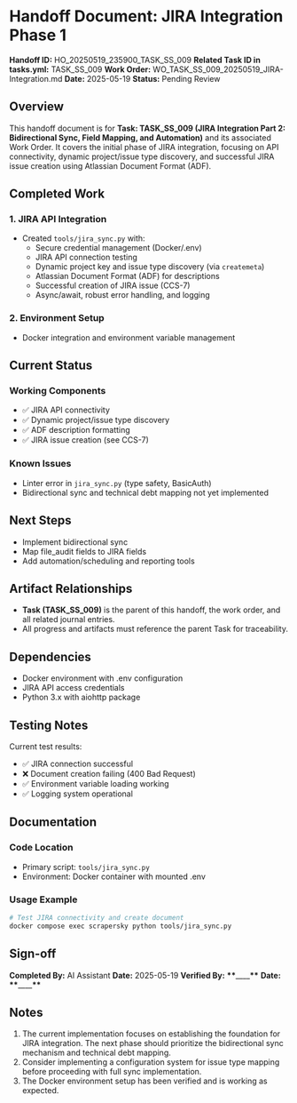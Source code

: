 # Handoff Document: JIRA Integration Phase 1

**Handoff ID:** HO_20250519_235900_TASK_SS_009
**Related Task ID in tasks.yml:** TASK_SS_009
**Work Order:** WO_TASK_SS_009_20250519_JIRA-Integration.md
**Date:** 2025-05-19
**Status:** Pending Review

## Overview

This handoff document is for **Task: TASK_SS_009 (JIRA Integration Part 2: Bidirectional Sync, Field Mapping, and Automation)** and its associated Work Order. It covers the initial phase of JIRA integration, focusing on API connectivity, dynamic project/issue type discovery, and successful JIRA issue creation using Atlassian Document Format (ADF).

## Completed Work

### 1. JIRA API Integration

- Created `tools/jira_sync.py` with:
  - Secure credential management (Docker/.env)
  - JIRA API connection testing
  - Dynamic project key and issue type discovery (via `createmeta`)
  - Atlassian Document Format (ADF) for descriptions
  - Successful creation of JIRA issue (CCS-7)
  - Async/await, robust error handling, and logging

### 2. Environment Setup

- Docker integration and environment variable management

## Current Status

### Working Components

- ✅ JIRA API connectivity
- ✅ Dynamic project/issue type discovery
- ✅ ADF description formatting
- ✅ JIRA issue creation (see CCS-7)

### Known Issues

- Linter error in `jira_sync.py` (type safety, BasicAuth)
- Bidirectional sync and technical debt mapping not yet implemented

## Next Steps

- Implement bidirectional sync
- Map file_audit fields to JIRA fields
- Add automation/scheduling and reporting tools

## Artifact Relationships

- **Task (TASK_SS_009)** is the parent of this handoff, the work order, and all related journal entries.
- All progress and artifacts must reference the parent Task for traceability.

## Dependencies

- Docker environment with .env configuration
- JIRA API access credentials
- Python 3.x with aiohttp package

## Testing Notes

Current test results:

- ✅ JIRA connection successful
- ❌ Document creation failing (400 Bad Request)
- ✅ Environment variable loading working
- ✅ Logging system operational

## Documentation

### Code Location

- Primary script: `tools/jira_sync.py`
- Environment: Docker container with mounted .env

### Usage Example

```bash
# Test JIRA connectivity and create document
docker compose exec scrapersky python tools/jira_sync.py
```

## Sign-off

**Completed By:** AI Assistant
**Date:** 2025-05-19
**Verified By:** **\*\***\_\_\_\_**\*\***
**Date:** **\*\***\_\_\_\_**\*\***

## Notes

1. The current implementation focuses on establishing the foundation for JIRA integration. The next phase should prioritize the bidirectional sync mechanism and technical debt mapping.
2. Consider implementing a configuration system for issue type mapping before proceeding with full sync implementation.
3. The Docker environment setup has been verified and is working as expected.
